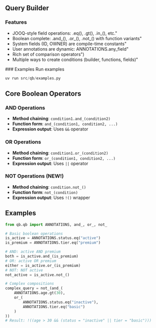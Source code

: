 ## Query Builder

### Features

- JOOQ-style field operations: .eq(), .gt(), .in_(), etc."
- Boolean complete: .and_(), .or_(), .not_() with function variants"
- System fields (ID, OWNER) are compile-time constants"
- User annotations are dynamic: ANNOTATIONS.any_field"
- Rich set of comparison operators")
- Multiple ways to create conditions (builder, functions, fields)"


### Examples
Run examples
```python
uv run src/qb/examples.py
```


## Core Boolean Operators

### AND Operations
- **Method chaining**: `condition1.and_(condition2)`
- **Function form**: `and_(condition1, condition2, ...)`
- **Expression output**: Uses `&&` operator

### OR Operations
- **Method chaining**: `condition1.or_(condition2)`
- **Function form**: `or_(condition1, condition2, ...)`
- **Expression output**: Uses `||` operator

### NOT Operations (NEW!)
- **Method chaining**: `condition.not_()`
- **Function form**: `not_(condition)`
- **Expression output**: Uses `!()` wrapper

## Examples

```python
from qb.qb import ANNOTATIONS, and_, or_, not_

# Basic boolean operations
is_active = ANNOTATIONS.status.eq("active")
is_premium = ANNOTATIONS.tier.eq("premium")

# AND: active AND premium
both = is_active.and_(is_premium)
# OR: active OR premium
either = is_active.or_(is_premium)
# NOT: NOT active
not_active = is_active.not_()

# Complex compositions
complex_query = not_(and_(
    ANNOTATIONS.age.gt(30),
    or_(
        ANNOTATIONS.status.eq("inactive"),
        ANNOTATIONS.tier.eq("basic")
    )
))
# Result: !((age > 30 && (status = "inactive" || tier = "basic")))
```
